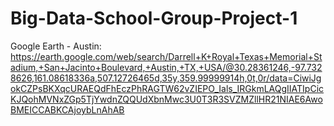 # Big-Data-School-Group-Project-1
Google Earth - Austin: https://earth.google.com/web/search/Darrell+K+Royal+Texas+Memorial+Stadium,+San+Jacinto+Boulevard,+Austin,+TX,+USA/@30.28361246,-97.7328626,161.08618336a,507.12726465d,35y,359.99999914h,0t,0r/data=CiwiJgokCZPsBKXqcURAEQdFhEczPhRAGTW62vZIEPO_Ials_IRGkmLAQgIIATIpCicKJQohMVNxZGp5TjYwdnZQQUdXbnMwc3U0T3R3SVZMZllHR21NIAE6AwoBMEICCABKCAjoybLnAhAB
